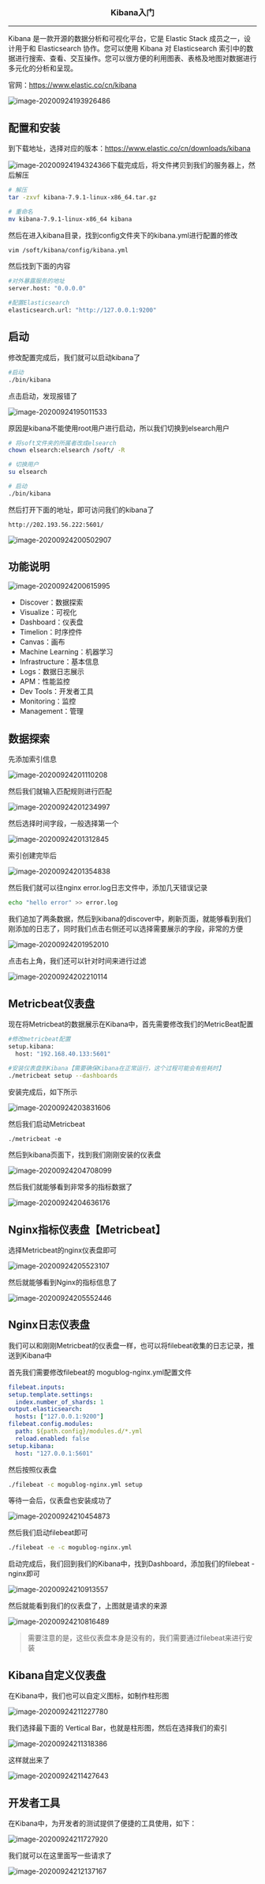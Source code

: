 ### <center>Kibana入门
***
Kibana 是一款开源的数据分析和可视化平台，它是 Elastic Stack 成员之一，设计用于和 Elasticsearch 协作。您可以使用 Kibana 对 Elasticsearch 索引中的数据进行搜索、查看、交互操作。您可以很方便的利用图表、表格及地图对数据进行多元化的分析和呈现。

官网：https://www.elastic.co/cn/kibana

![image-20200924193926486](https://cdn.losey.top/blog/image-20200924193926486.png)

## 配置和安装

到下载地址，选择对应的版本：https://www.elastic.co/cn/downloads/kibana

![image-20200924194324366](https://cdn.losey.top/blog/image-20200924194324366.png)下载完成后，将文件拷贝到我们的服务器上，然后解压

```bash
# 解压
tar -zxvf kibana-7.9.1-linux-x86_64.tar.gz

# 重命名
mv kibana-7.9.1-linux-x86_64 kibana
```

然后在进入kibana目录，找到config文件夹下的kibana.yml进行配置的修改

```bash
vim /soft/kibana/config/kibana.yml
```

然后找到下面的内容

```bash
#对外暴露服务的地址
server.host: "0.0.0.0" 

#配置Elasticsearch
elasticsearch.url: "http://127.0.0.1:9200" 
```

## 启动

修改配置完成后，我们就可以启动kibana了

```bash
#启动
./bin/kibana
```

点击启动，发现报错了

![image-20200924195011533](https://cdn.losey.top/blog/image-20200924195011533.png)

原因是kibana不能使用root用户进行启动，所以我们切换到elsearch用户

```bash
# 将soft文件夹的所属者改成elsearch
chown elsearch:elsearch /soft/ -R

# 切换用户
su elsearch

# 启动
./bin/kibana
```

然后打开下面的地址，即可访问我们的kibana了

```bash
http://202.193.56.222:5601/
```

![image-20200924200502907](https://cdn.losey.top/blog/image-20200924200502907.png)

## 功能说明

![image-20200924200615995](https://cdn.losey.top/blog/image-20200924200615995.png)

- Discover：数据探索
- Visualize：可视化
- Dashboard：仪表盘
- Timelion：时序控件
- Canvas：画布
- Machine Learning：机器学习
- Infrastructure：基本信息
- Logs：数据日志展示
- APM：性能监控
- Dev Tools：开发者工具
- Monitoring：监控
- Management：管理

## 数据探索

先添加索引信息

![image-20200924201110208](https://cdn.losey.top/blog/image-20200924201110208.png)

然后我们就输入匹配规则进行匹配

![image-20200924201234997](https://cdn.losey.top/blog/image-20200924201234997.png)

然后选择时间字段，一般选择第一个

![image-20200924201312845](https://cdn.losey.top/blog/image-20200924201312845.png)

索引创建完毕后

![image-20200924201354838](https://cdn.losey.top/blog/image-20200924201354838.png)

然后我们就可以往nginx error.log日志文件中，添加几天错误记录

```bash
echo "hello error" >> error.log
```

我们追加了两条数据，然后到kibana的discover中，刷新页面，就能够看到我们刚添加的日志了，同时我们点击右侧还可以选择需要展示的字段，非常的方便

![image-20200924201952010](https://cdn.losey.top/blog/image-20200924201952010.png)

点击右上角，我们还可以针对时间来进行过滤

![image-20200924202210114](https://cdn.losey.top/blog/image-20200924202210114.png)

## Metricbeat仪表盘

现在将Metricbeat的数据展示在Kibana中，首先需要修改我们的MetricBeat配置

```bash
#修改metricbeat配置
setup.kibana:
  host: "192.168.40.133:5601"
  
#安装仪表盘到Kibana【需要确保Kibana在正常运行，这个过程可能会有些耗时】
./metricbeat setup --dashboards
```

安装完成后，如下所示

![image-20200924203831606](https://cdn.losey.top/blog/image-20200924203831606.png)

然后我们启动Metricbeat

 ```
./metricbeat -e
 ```

然后到kibana页面下，找到我们刚刚安装的仪表盘

![image-20200924204708099](https://cdn.losey.top/blog/image-20200924204708099.png)

然后我们就能够看到非常多的指标数据了

![image-20200924204636176](https://cdn.losey.top/blog/image-20200924204636176.png)



## Nginx指标仪表盘【Metricbeat】

选择Metricbeat的nginx仪表盘即可

![image-20200924205523107](https://cdn.losey.top/blog/image-20200924205523107.png)

然后就能够看到Nginx的指标信息了

![image-20200924205552446](https://cdn.losey.top/blog/image-20200924205552446.png)

## Nginx日志仪表盘

我们可以和刚刚Metricbeat的仪表盘一样，也可以将filebeat收集的日志记录，推送到Kibana中

首先我们需要修改filebeat的 mogublog-nginx.yml配置文件

```yml
filebeat.inputs:
setup.template.settings:
  index.number_of_shards: 1
output.elasticsearch:
  hosts: ["127.0.0.1:9200"]
filebeat.config.modules:
  path: ${path.config}/modules.d/*.yml
  reload.enabled: false
setup.kibana:
  host: "127.0.0.1:5601"
```

然后按照仪表盘

```bash
./filebeat -c mogublog-nginx.yml setup
```

等待一会后，仪表盘也安装成功了

![image-20200924210454873](https://cdn.losey.top/blog/image-20200924210454873.png)

然后我们启动filebeat即可

```bash
./filebeat -e -c mogublog-nginx.yml
```

启动完成后，我们回到我们的Kibana中，找到Dashboard，添加我们的filebeat - nginx即可

![image-20200924210913557](https://cdn.losey.top/blog/image-20200924210913557.png)

然后就能看到我们的仪表盘了，上图就是请求的来源

![image-20200924210816489](https://cdn.losey.top/blog/image-20200924210816489.png)

> 需要注意的是，这些仪表盘本身是没有的，我们需要通过filebeat来进行安装

## Kibana自定义仪表盘

在Kibana中，我们也可以自定义图标，如制作柱形图

![image-20200924211227780](https://cdn.losey.top/blog/image-20200924211227780.png)

我们选择最下面的 Vertical Bar，也就是柱形图，然后在选择我们的索引

![image-20200924211318386](https://cdn.losey.top/blog/image-20200924211318386.png)

这样就出来了

![image-20200924211427643](https://cdn.losey.top/blog/image-20200924211427643.png)

## 开发者工具

在Kibana中，为开发者的测试提供了便捷的工具使用，如下：

![image-20200924211727920](https://cdn.losey.top/blog/image-20200924211727920.png)

我们就可以在这里面写一些请求了

![image-20200924212137167](https://cdn.losey.top/blog/image-20200924212137167.png)